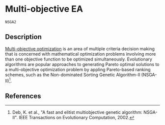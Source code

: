 # Multi-objective EA

```@docs
NSGA2
```

## Description

[Multi-objective optimization](https://en.wikipedia.org/wiki/Multi-objective_optimization) is an area of multiple criteria decision making that is concerned with mathematical optimization problems involving more than one objective function to be optimized simultaneously. Evolutionary algorithms are popular approaches to generating Pareto optimal solutions to a multi-objective optimization problem by appling Pareto-based ranking schemes, such as the Non-dominated Sorting Genetic Algorithm-II (NSGA-II)[^1].

## References

[^1]: Deb, K. et al., "A fast and elitist multiobjective genetic algorithm: NSGA-II". IEEE Transactions on Evolutionary Computation, 2002.
